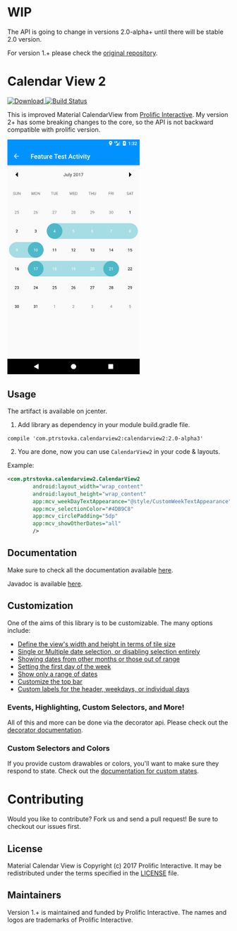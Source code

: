 
WIP
======================
The API is going to change in versions 2.0-alpha+ until there will be stable 2.0 version.

For version 1.+ please check the [original repository](https://github.com/prolificinteractive/material-calendarview).

Calendar View 2
======================

[![Download](https://api.bintray.com/packages/ptrstovka/maven/calendarview2/images/download.svg) ](https://bintray.com/ptrstovka/maven/calendarview2/_latestVersion)[![Build Status](https://travis-ci.org/ptrstovka/calendarview2.svg?branch=master)](https://travis-ci.org/ptrstovka/calendarview2)

This is improved Material CalendarView from [Prolific Interactive](https://github.com/prolificinteractive/material-calendarview). My version 2+ has some breaking changes to the core, so the API is not backward compatible with prolific version.

<img src="/images/shot.png" alt="Demo" width="300px" />

Usage
-----
The artifact is available on jcenter.
1. Add library as dependency in your module build.gradle file.
```
compile 'com.ptrstovka.calendarview2:calendarview2:2.0-alpha3'
```
2. You are done, now you can use `CalendarView2` in your code & layouts.

Example:

```xml
<com.ptrstovka.calendarview2.CalendarView2
        android:layout_width="wrap_content"
        android:layout_height="wrap_content"
        app:mcv_weekDayTextAppearance="@style/CustomWeekTextAppearance"
        app:mcv_selectionColor="#4DB9C8"
        app:mcv_circlePadding="5dp"
        app:mcv_showOtherDates="all"
        />
```

Documentation
-------------

Make sure to check all the documentation available [here](docs/README.md).

Javadoc is available [here](https://ptrstovka.github.io/calendarview2/).

Customization
-------------

One of the aims of this library is to be customizable. The many options include:

* [Define the view's width and height in terms of tile size](docs/CUSTOMIZATION.md#tile-size)
* [Single or Multiple date selection, or disabling selection entirely](docs/CUSTOMIZATION.md#date-selection)
* [Showing dates from other months or those out of range](docs/CUSTOMIZATION.md#showing-other-dates)
* [Setting the first day of the week](docs/CUSTOMIZATION_BUILDER.md#first-day-of-the-week)
* [Show only a range of dates](docs/CUSTOMIZATION_BUILDER.md#date-ranges)
* [Customize the top bar](docs/CUSTOMIZATION.md#topbar-options)
* [Custom labels for the header, weekdays, or individual days](docs/CUSTOMIZATION.md#custom-labels)


### Events, Highlighting, Custom Selectors, and More!

All of this and more can be done via the decorator api. Please check out the [decorator documentation](docs/DECORATORS.md).

### Custom Selectors and Colors

If you provide custom drawables or colors, you'll want to make sure they respond to state.
Check out the [documentation for custom states](docs/CUSTOM_SELECTORS.md).

Contributing
============

Would you like to contribute? Fork us and send a pull request! Be sure to checkout our issues first.

## License

Material Calendar View is Copyright (c) 2017 Prolific Interactive. It may be redistributed under the terms specified in the [LICENSE] file.

[LICENSE]: /LICENSE

## Maintainers

Version 1.+ is maintained and funded by Prolific Interactive. The names and logos are trademarks of Prolific Interactive.
